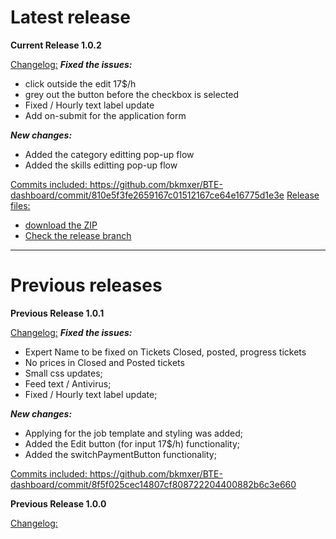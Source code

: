 <h1> Latest release </h1>

<b>Current Release 1.0.2</b>

<u>Changelog:</u>
<i><b>Fixed the issues:</b></i>
- click outside the edit 17$/h
- grey out the button before the checkbox is selected
- Fixed / Hourly text label update
- Add on-submit for the application form

<i><b>New changes:</b></i>
- Added the category editting pop-up flow
- Added the skills editting pop-up flow

<u>Commits included: </u>
https://github.com/bkmxer/BTE-dashboard/commit/810e5f3fe2659167c01512167ce64e16775d1e3e
<u>Release files: </u>
- [download the ZIP](https://drive.google.com/file/d/19eK89PYcDsFwVuZ_bwjBHm29UO9aGAdE/view?usp=sharing)
- [Check the release branch](https://github.com/bkmxer/BTE-dashboard/tree/release/Release-1-0-2)

<hr>

<h1> Previous releases </h1>

<b>Previous Release 1.0.1</b>

<u>Changelog:</u>
<i><b>Fixed the issues:</b></i>
- Expert Name to be fixed on Tickets Closed, posted, progress tickets
- No prices in Closed and Posted tickets
- Small css updates;
- Feed text / Antivirus;
- Fixed / Hourly text label update;

<i><b>New changes:</b></i>
- Applying for the job template and styling was added;
- Added the Edit button (for input 17$/h) functionality;
- Added the switchPaymentButton functionality;

<u>Commits included: </u>
https://github.com/bkmxer/BTE-dashboard/commit/8f5f025cec14807cf808722204400882b6c3e660



<b>Previous Release 1.0.0</b>

<u>Changelog:</u>
